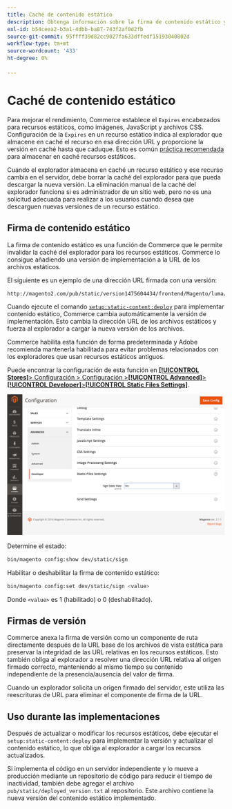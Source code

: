 ```yaml
---
title: Caché de contenido estático
description: Obtenga información sobre la firma de contenido estático y cómo habilitar o deshabilitar la función.
exl-id: b54ceea2-b3a1-4dbb-ba87-743f2af0d2fb
source-git-commit: 95ffff39d82cc9027fa633dffedf15193040802d
workflow-type: tm+mt
source-wordcount: '433'
ht-degree: 0%

---
```


# Caché de contenido estático

Para mejorar el rendimiento, Commerce establece el `Expires` encabezados para recursos estáticos, como imágenes, JavaScript y archivos CSS.
Configuración de la `Expires` en un recurso estático indica al explorador que almacene en caché el recurso en esa dirección URL y proporcione la versión en caché hasta que caduque.
Esto es común [práctica recomendada](https://developer.yahoo.com/performance/rules.html#expires=) para almacenar en caché recursos estáticos.

Cuando el explorador almacena en caché un recurso estático y ese recurso cambia en el servidor, debe borrar la caché del explorador para que pueda descargar la nueva versión.
La eliminación manual de la caché del explorador funciona si es administrador de un sitio web, pero no es una solicitud adecuada para realizar a los usuarios cuando desea que descarguen nuevas versiones de un recurso estático.

## Firma de contenido estático

La firma de contenido estático es una función de Commerce que le permite invalidar la caché del explorador para los recursos estáticos.
Commerce lo consigue añadiendo una versión de implementación a la URL de los archivos estáticos.

El siguiente es un ejemplo de una dirección URL firmada con una versión:

```terminal
http://magento2.com/pub/static/version1475604434/frontend/Magento/luma/en_US/images/logo.svg
```

Cuando ejecute el comando [`setup:static-content:deploy`](../cli/static-view-file-deployment.md) para implementar contenido estático, Commerce cambia automáticamente la versión de implementación.
Esto cambia la dirección URL de los archivos estáticos y fuerza al explorador a cargar la nueva versión de los archivos.

Commerce habilita esta función de forma predeterminada y Adobe recomienda mantenerla habilitada para evitar problemas relacionados con los exploradores que usan recursos estáticos antiguos.

Puede encontrar la configuración de esta función en [**[!UICONTROL Stores]**> Configuración > Configuración >**[!UICONTROL Advanced]**>**[!UICONTROL Developer]**>**[!UICONTROL Static Files Settings]**](https://docs.magento.com/user-guide/system/static-file-signature.html).

![Configuración de archivos estáticos](../../assets/configuration/static-files-settings.png)

Determine el estado:

```bash
bin/magento config:show dev/static/sign
```

Habilitar o deshabilitar la firma de contenido estático:

```bash
bin/magento config:set dev/static/sign <value>
```

Donde `<value>` es 1 (habilitado) o 0 (deshabilitado).

## Firmas de versión

Commerce anexa la firma de versión como un componente de ruta directamente después de la URL base de los archivos de vista estática para preservar la integridad de las URL relativas en los recursos estáticos.
Esto también obliga al explorador a resolver una dirección URL relativa al origen firmado correcto, manteniendo al mismo tiempo su contenido independiente de la presencia/ausencia del valor de firma.

Cuando un explorador solicita un origen firmado del servidor, este utiliza las reescrituras de URL para eliminar el componente de firma de la URL.

## Uso durante las implementaciones

Después de actualizar o modificar los recursos estáticos, debe ejecutar el `setup:static-content:deploy` para implementar la versión y actualizar el contenido estático, lo que obliga al explorador a cargar los recursos actualizados.

Si implementa el código en un servidor independiente y lo mueve a producción mediante un repositorio de código para reducir el tiempo de inactividad, también debe agregar el archivo `pub/static/deployed_version.txt` al repositorio.
Este archivo contiene la nueva versión del contenido estático implementado.
